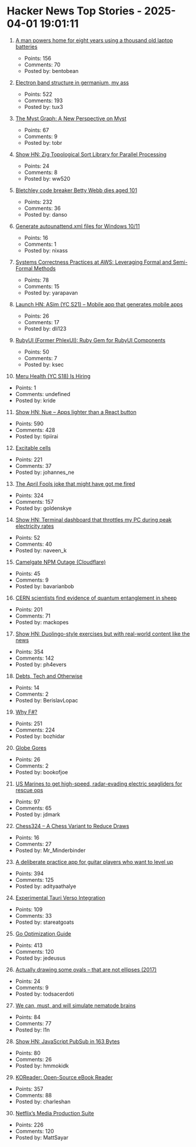 # Hacker News Top Stories - 2025-04-01 19:01:11

1. [A man powers home for eight years using a thousand old laptop batteries](https://techoreon.com/a-man-powers-home-8-years-laptop-batteries/)
   - Points: 156
   - Comments: 70
   - Posted by: bentobean

2. [Electron band structure in germanium, my ass](https://pages.cs.wisc.edu/~kovar/hall.html)
   - Points: 522
   - Comments: 193
   - Posted by: tux3

3. [The Myst Graph: A New Perspective on Myst](https://glthr.com/myst-graph-1)
   - Points: 67
   - Comments: 9
   - Posted by: tobr

4. [Show HN: Zig Topological Sort Library for Parallel Processing](https://github.com/williamw520/toposort)
   - Points: 24
   - Comments: 8
   - Posted by: ww520

5. [Bletchley code breaker Betty Webb dies aged 101](https://www.bbc.com/news/articles/c78jd30ywv8o)
   - Points: 232
   - Comments: 36
   - Posted by: danso

6. [Generate autounattend.xml files for Windows 10/11](https://schneegans.de/windows/unattend-generator/)
   - Points: 16
   - Comments: 1
   - Posted by: nixass

7. [Systems Correctness Practices at AWS: Leveraging Formal and Semi-Formal Methods](https://queue.acm.org/detail.cfm?id=3712057)
   - Points: 78
   - Comments: 15
   - Posted by: yarapavan

8. [Launch HN: ASim (YC S21) – Mobile app that generates mobile apps](undefined)
   - Points: 26
   - Comments: 17
   - Posted by: dli123

9. [RubyUI (Former PhlexUI): Ruby Gem for RubyUI Components](https://github.com/ruby-ui/ruby_ui)
   - Points: 50
   - Comments: 7
   - Posted by: ksec

10. [Meru Health (YC S18) Is Hiring](https://www.ycombinator.com/companies/meru-health/jobs/ZjKcsyk-director-growth-marketing)
   - Points: 1
   - Comments: undefined
   - Posted by: kride

11. [Show HN: Nue – Apps lighter than a React button](https://nuejs.org/blog/large-scale-apps/)
   - Points: 590
   - Comments: 428
   - Posted by: tipiirai

12. [Excitable cells](https://jenevoldsen.com/posts/excitable-cells/)
   - Points: 221
   - Comments: 37
   - Posted by: johannes_ne

13. [The April Fools joke that might have got me fired](http://oldvcr.blogspot.com/2025/04/the-april-fools-joke-that-might-have.html)
   - Points: 324
   - Comments: 157
   - Posted by: goldenskye

14. [Show HN: Terminal dashboard that throttles my PC during peak electricity rates](https://www.naveen.ing/cli-for-smartplugs/)
   - Points: 52
   - Comments: 40
   - Posted by: naveen_k

15. [Camelgate NPM Outage (Cloudflare)](undefined)
   - Points: 45
   - Comments: 9
   - Posted by: bavarianbob

16. [CERN scientists find evidence of quantum entanglement in sheep](https://home.cern/news/news/physics/cern-scientists-find-evidence-quantum-entanglement-sheep)
   - Points: 201
   - Comments: 71
   - Posted by: mackopes

17. [Show HN: Duolingo-style exercises but with real-world content like the news](https://app.fluentsubs.com/exercises/daily)
   - Points: 354
   - Comments: 142
   - Posted by: ph4evers

18. [Debts, Tech and Otherwise](https://blogs.newardassociates.com/blog/2025/debts-tech-and-otherwise.html)
   - Points: 14
   - Comments: 2
   - Posted by: BerislavLopac

19. [Why F#?](https://batsov.com/articles/2025/03/30/why-fsharp/)
   - Points: 251
   - Comments: 224
   - Posted by: bozhidar

20. [Globe Gores](https://blogs.loc.gov/maps/2025/03/globe-gores/)
   - Points: 26
   - Comments: 2
   - Posted by: bookofjoe

21. [US Marines to get high-speed, radar-evading electric seagliders for rescue ops](https://interestingengineering.com/military/us-marines-seagliders-for-rescue-ops)
   - Points: 97
   - Comments: 65
   - Posted by: jdmark

22. [Chess324 – A Chess Variant to Reduce Draws](https://www.chessprogramming.org/Chess324)
   - Points: 16
   - Comments: 27
   - Posted by: Mr_Minderbinder

23. [A deliberate practice app for guitar players who want to level up](https://www.captrice.io/)
   - Points: 394
   - Comments: 125
   - Posted by: adityaathalye

24. [Experimental Tauri Verso Integration](https://v2.tauri.app/blog/tauri-verso-integration/)
   - Points: 109
   - Comments: 33
   - Posted by: stareatgoats

25. [Go Optimization Guide](https://goperf.dev/)
   - Points: 413
   - Comments: 120
   - Posted by: jedeusus

26. [Actually drawing some ovals – that are not ellipses (2017)](https://medium.com/@brunopostle/actually-drawing-some-ovals-that-are-not-ellipses-444ba9fd9cf8)
   - Points: 24
   - Comments: 9
   - Posted by: todsacerdoti

27. [We can, must, and will simulate nematode brains](https://asteriskmag.com/issues/09/we-can-must-and-will-simulate-nematode-brains)
   - Points: 84
   - Comments: 77
   - Posted by: l1n

28. [Show HN: JavaScript PubSub in 163 Bytes](https://github.com/hassanshaikley/pico-pubsub)
   - Points: 80
   - Comments: 26
   - Posted by: hmmokidk

29. [KOReader: Open-Source eBook Reader](https://github.com/koreader/koreader)
   - Points: 357
   - Comments: 88
   - Posted by: charleshan

30. [Netflix’s Media Production Suite](https://netflixtechblog.com/globalizing-productions-with-netflixs-media-production-suite-fc3c108c0a22)
   - Points: 226
   - Comments: 120
   - Posted by: MattSayar


